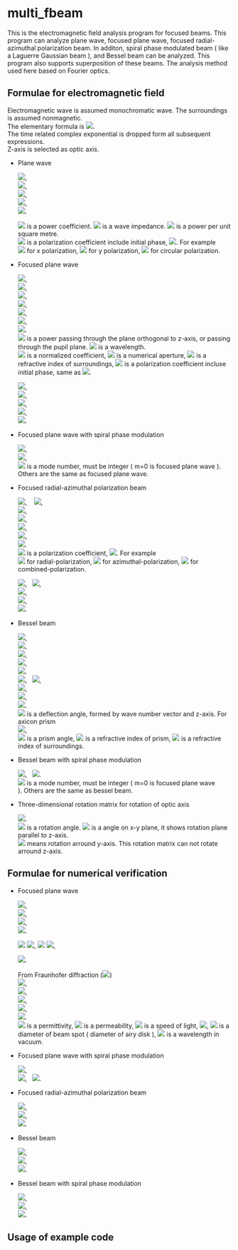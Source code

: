 # multi_fbeam
This is the electromagnetic field analysis program for focused beams.
This program can analyze plane wave, focused plane wave, focused radial-azimuthal polarization beam.
In additon, spiral phase modulated beam ( like a Laguerre Gaussian beam ), and Bessel beam can be analyzed. 
This program also supports superposition of these beams. The analysis method used here based on Fourier optics.

## Formulae for electromagnetic field
Electromagnetic wave is assumed monochromatic wave. 
The surroundings is assumed nonmagnetic.  
The elementary formula is <img src="https://latex.codecogs.com/gif.latex?u(\mathbf{r},t)=u(\mathbf{r})\exp(-i{\omega}t)">.    
The time related complex exponential is dropped form all subsequent expressions.  
Z-axis is selected as optic axis.

- Plane wave  

  <img src="https://latex.codecogs.com/gif.latex?\mathbf{E}(x,y,z)=E_0\mathbf{e}_0\exp(ik_zz)">,  
  <img src="https://latex.codecogs.com/gif.latex?\mathbf{H}(x,y,z)=H_0\mathbf{h}_0\exp(ik_zz)">,  
  <img src="https://latex.codecogs.com/gif.latex?E_0=\sqrt{2ZS}">,  
  <img src="https://latex.codecogs.com/gif.latex?H_0=\frac{E_0}{Z}">,  
  <img src="https://latex.codecogs.com/gif.latex?\mathbf{h}_0=\left(-e_{0y},e_{0x},0\right)">.
  
  <img src="https://latex.codecogs.com/gif.latex?E_0"> is a power coefficient.
  <img src="https://latex.codecogs.com/gif.latex?Z"> is a wave impedance.
  <img src="https://latex.codecogs.com/gif.latex?S"> is a power per unit square metre.  
  <img src="https://latex.codecogs.com/gif.latex?\mathbf{e}_0"> is a polarization coefficient include initial phase,
  <img src="https://latex.codecogs.com/gif.latex?|\mathbf{e}_0|=1">. For example   
  <img src="https://latex.codecogs.com/gif.latex?\mathbf{e}_0=(1,0,0)"> for x polarization,
  <img src="https://latex.codecogs.com/gif.latex?\mathbf{e}_0=(0,1,0)"> for y polarization,
  <img src="https://latex.codecogs.com/gif.latex?\mathbf{e}_0=\left(\frac{1}{\sqrt{2}},\pm\frac{i}{\sqrt{2}},0\right)"> for circular polarization.  


- Focused plane wave  

  <img src="https://latex.codecogs.com/gif.latex?\mathbf{E}(x,y,z)=E_0\int\!\!\!\int_{\Omega}\mathbf{e}(\theta,\phi)\exp\left(ik(x\sin\theta\cos\phi+y\sin\theta\sin\phi+z\cos\theta)\right)\sin\theta\,d(\sin\theta)d\phi">,  
  <img src="https://latex.codecogs.com/gif.latex?\Omega=\left\{(\sin\theta,\phi):0\le\sin\theta\le\frac{\mathrm{NA}}{n},-\pi<\phi\le\pi\right\}">,  
  <img src="https://latex.codecogs.com/gif.latex?e_{x}(\theta,\phi)=e_{px}(\sin^2\phi+\cos\theta\cos^2\phi)+e_{py}\sin\phi\cos\phi(\cos\theta-1)">,  
  <img src="https://latex.codecogs.com/gif.latex?e_{y}(\theta,\phi)=e_{px}(\sin\phi\cos\phi(\cos\theta-1)+e_{py}(\cos\theta\sin^2\phi+\cos^2\phi)">,  
  <img src="https://latex.codecogs.com/gif.latex?e_{z}(\theta,\phi)=-e_{px}\sin\theta\cos\phi-e_{py}\sin\theta\sin\phi">,  
  <img src="https://latex.codecogs.com/gif.latex?E_0=\sqrt{2ZP}\frac{1}{\lambda}">,  
  <img src="https://latex.codecogs.com/gif.latex?\mathbf{e}_p=\sqrt{\frac{1}{\pi}}\frac{n}{\mathrm{NA}}\mathbf{p}_f">.  
  <img src="https://latex.codecogs.com/gif.latex?P"> is a power passing through the plane orthogonal to z-axis, or passing through the pupil plane.
  <img src="https://latex.codecogs.com/gif.latex?\lambda"> is a wavelength.  
  <img src="https://latex.codecogs.com/gif.latex?\mathbf{e}_p"> is a normalized coefficient,
  <img src="https://latex.codecogs.com/gif.latex?\mathrm{NA}"> is a numerical aperture, 
  <img src="https://latex.codecogs.com/gif.latex?n"> is a refractive index of surroundings, 
  <img src="https://latex.codecogs.com/gif.latex?\mathbf{p}_f"> is a polarization coefficient incluse initial phase, same as
  <img src="https://latex.codecogs.com/gif.latex?\mathbf{e}_0">.  
  
  <img src="https://latex.codecogs.com/gif.latex?\mathbf{H}(x,y,z)=H_0\int\!\!\!\int_{\Omega}\mathbf{h}(\theta,\phi)\exp\left(ik(x\sin\theta\cos\phi+y\sin\theta\sin\phi+z\cos\theta)\right)\sin\theta\,d(\sin\theta)d\phi">,  
  <img src="https://latex.codecogs.com/gif.latex?h_x(\theta,\phi)=e_{px}\sin\phi\cos\phi(\cos\theta-1)-e_{py}(\sin^2\phi+\cos\theta\cos^2\phi)">,  
  <img src="https://latex.codecogs.com/gif.latex?h_y(\theta,\phi)=e_{px}(\cos\theta\sin^2\phi+\cos^2\phi)-e_{py}\sin\phi\cos\phi(\cos\theta-1)">,  
  <img src="https://latex.codecogs.com/gif.latex?h_z(\theta,\phi)=-e_{px}\sin\theta\sin\phi+e_{py}\sin\theta\cos\phi">,  
  <img src="https://latex.codecogs.com/gif.latex?H_0=\frac{E_0}{Z}">.  
  
- Focused plane wave with spiral phase modulation

  <img src="https://latex.codecogs.com/gif.latex?\mathbf{E}(x,y,z)=E_0\int\!\!\!\int_{\Omega}\mathbf{e}(\theta,\phi)\exp\left(ik(x\sin\theta\cos\phi+y\sin\theta\sin\phi+z\cos\theta)+im\phi\right)\sin\theta\,d(\sin\theta)d\phi">,  
  <img src="https://latex.codecogs.com/gif.latex?\mathbf{H}(x,y,z)=H_0\int\!\!\!\int_{\Omega}\mathbf{h}(\theta,\phi)\exp\left(ik(x\sin\theta\cos\phi+y\sin\theta\sin\phi+z\cos\theta)+im\phi\right)\sin\theta\,d(\sin\theta)d\phi">,  
  <img src="https://latex.codecogs.com/gif.latex?m"> is a mode number, must be integer ( m=0 is focused plane wave ).  
  Others are the same as focused plane wave.

- Focused radial-azimuthal polarization beam  

  <img src="https://latex.codecogs.com/gif.latex?\mathbf{E}(x,y,z)=E_0\int\!\!\!\int_{\Omega}\mathbf{e}(\theta,\phi)\exp\left(ik(x\sin\theta\cos\phi+y\sin\theta\sin\phi+z\cos\theta)\right)\sin\theta\,d(\sin\theta)d\phi">,  
  <img src="https://latex.codecogs.com/gif.latex?\Omega=\left\{(\sin\theta,\phi):0\le\sin\theta\le\frac{\mathrm{NA}}{n},-\pi<\phi\le\pi\right\}">,  
  <img src="https://latex.codecogs.com/gif.latex?e_x(\theta,\phi)=e_{vr}\cos\theta\cos\phi-e_{va}\sin\phi">,  
  <img src="https://latex.codecogs.com/gif.latex?e_y(\theta,\phi)=e_{vr}\cos\theta\sin\phi+e_{va}\cos\phi">,  
  <img src="https://latex.codecogs.com/gif.latex?e_z(\theta,\phi)=-e_{vr}\sin\theta">,  
  <img src="https://latex.codecogs.com/gif.latex?E_0=\sqrt{2ZP}\frac{1}{\lambda}">,  
  <img src="https://latex.codecogs.com/gif.latex?\mathbf{e}_v=(e_{vr},e_{va})=\sqrt{\frac{1}{\pi}}\frac{n}{\mathrm{NA}}\mathbf{p}_v">.  
  <img src="https://latex.codecogs.com/gif.latex?\mathbf{p}_v"> is a polarization coefficient, 
  <img src="https://latex.codecogs.com/gif.latex?|\mathbf{p}_v|=1">. For example  
  <img src="https://latex.codecogs.com/gif.latex?\mathbf{p}_v=(1,0)"> for radial-polarization, 
  <img src="https://latex.codecogs.com/gif.latex?\mathbf{p}_v=(0,1)"> for azimuthal-polarization, 
  <img src="https://latex.codecogs.com/gif.latex?\mathbf{p}_v=\left(\frac{1}{\sqrt{2}},\frac{1}{\sqrt{2}}\right)"> for combined-polarization.  
  
  <img src="https://latex.codecogs.com/gif.latex?\mathbf{H}(x,y,z)=H_0\int\!\!\!\int_{\Omega}\mathbf{h}(\theta,\phi)\exp\left(ik(x\sin\theta\cos\phi+y\sin\theta\sin\phi+z\cos\theta)\right)\sin\theta\,d(\sin\theta)d\phi">,  
  <img src="https://latex.codecogs.com/gif.latex?h_x(\theta,\phi)=-e_{va}\cos\theta\cos\phi-e_{vr}\sin\phi">,   
  <img src="https://latex.codecogs.com/gif.latex?h_y(\theta,\phi)=-e_{va}\cos\theta\sin\phi+e_{vr}\cos\phi">,   
  <img src="https://latex.codecogs.com/gif.latex?h_z(\theta,\phi)=e_{va}\sin\theta">,  
  <img src="https://latex.codecogs.com/gif.latex?H_0=\frac{E_0}{Z}">.  

- Bessel beam  

  <img src="https://latex.codecogs.com/gif.latex?\mathbf{E}(x,y,z)=E_0\int_0^{2\pi}\mathbf{e}(\theta_d,\phi)\exp\left(ik(x\sin\theta_d\cos\phi+y\sin\theta_d\sin\phi+z\cos\theta_d)\right)\sin\theta_d\,d\phi">,  
  <img src="https://latex.codecogs.com/gif.latex?e_x(\theta_d,\phi)=p_{fx}(\sin^2\phi+\cos\theta_d\cos^2\phi)+p_{fy}\sin\phi\cos\phi(\cos\theta_d-1)">,  
  <img src="https://latex.codecogs.com/gif.latex?e_y(\theta_d,\phi)=p_{fx}\sin\phi\cos\phi(\cos\theta_d-1)+p_{fy}(\cos\theta_d\sin^2\phi+\cos^2\phi)">,  
  <img src="https://latex.codecogs.com/gif.latex?e_z(\theta_d,\phi)=-p_{fx}\sin\theta_d\cos\phi-p_{fy}\sin\theta_d\sin\phi">,  
  <img src="https://latex.codecogs.com/gif.latex?E_0=\sqrt{2ZS}">.  
  <img src="https://latex.codecogs.com/gif.latex?\mathbf{H}(x,y,z)=H_0\int_0^{2\pi}\mathbf{h}(\theta_d,\phi)\exp\left(ik(x\sin\theta_d\cos\phi+y\sin\theta_d\sin\phi+z\cos\theta_d)\right)\sin\theta_d\,d\phi">,  
  <img src="https://latex.codecogs.com/gif.latex?h_x(\theta_d,\phi)=-p_{fy}(\sin^2\phi+\cos\theta_d\cos^2\phi)-p_{fx}\sin\phi\cos\phi(\cos\theta_d-1)">,  
  <img src="https://latex.codecogs.com/gif.latex?h_y(\theta_d,\phi)=-p_{fy}\sin\phi\cos\phi(\cos\theta_d-1)+p_{fx}(\cos\theta_d\sin^2\phi+\cos^2\phi)">,  
  <img src="https://latex.codecogs.com/gif.latex?h_z(\theta_d,\phi)=p_{fy}\sin\theta_d\cos\phi-p_{fx}\sin\theta_d\sin\phi">,  
  <img src="https://latex.codecogs.com/gif.latex?H_0=\frac{E_0}{Z}">.    
  <img src="https://latex.codecogs.com/gif.latex?\theta_d"> is a deflection angle, formed by wave number vector and z-axis. For axicon prism  
  <img src="https://latex.codecogs.com/gif.latex?\theta_d=\sin^{-1}\left(\frac{n_p}{n_s}\sin\theta_p\right)-\theta_p">,  
  <img src="https://latex.codecogs.com/gif.latex?\theta_p"> is a prism angle,
  <img src="https://latex.codecogs.com/gif.latex?n_p"> is a refractive index of prism,
  <img src="https://latex.codecogs.com/gif.latex?n_s"> is a refractive index of surroundings.
  
- Bessel beam with spiral phase modulation  

  <img src="https://latex.codecogs.com/gif.latex?\mathbf{E}(x,y,z)=E_0\int_0^{2\pi}\mathbf{e}(\theta_d,\phi)\exp\left(ik(x\sin\theta_d\cos\phi+y\sin\theta_d\sin\phi+z\cos\theta_d)+im\phi\right)\sin\theta_d\,d\phi">,  
  <img src="https://latex.codecogs.com/gif.latex?\mathbf{H}(x,y,z)=H_0\int_0^{2\pi}\mathbf{h}(\theta_d,\phi)\exp\left(ik(x\sin\theta_d\cos\phi+y\sin\theta_d\sin\phi+z\cos\theta_d)+im\phi\right)\sin\theta_d\,d\phi">.  
  <img src="https://latex.codecogs.com/gif.latex?m"> is a mode number, must be integer ( m=0 is focused plane wave ). Others are the same as bessel beam.


- Three-dimensional rotation matrix for rotation of optic axis

  <img src="https://latex.codecogs.com/gif.latex?R=\begin{bmatrix}\cos\theta\cos\phi^2+\sin^2\phi&\sin\phi\cos\phi(\cos\theta-1)&\sin\theta\cos\phi\\\sin\phi\cos\phi(\cos\theta-1)&\cos\theta\sin^2\phi+\cos^2\phi&\sin\theta\sin\phi\\-\sin\theta\cos\phi&-\sin\theta\sin\phi&\cos\theta\end{bmatrix}">.  
  <img src="https://latex.codecogs.com/gif.latex?\theta"> is a rotation angle. 
  <img src="https://latex.codecogs.com/gif.latex?\phi"> is a angle on x-y plane, it shows rotation plane parallel to z-axis.  
  <img src="https://latex.codecogs.com/gif.latex?\phi=0"> means rotation arround y-axis. This rotation matrix can not rotate arround z-axis.
  
  
## Formulae for numerical verification  

- Focused plane wave  

  <img src="https://latex.codecogs.com/gif.latex?E_x(0,0,0)=E_0e_{px}\frac{\pi}{6}\left(2\sin^2\theta_M\cos\theta_M+3\sin^2\theta_M-2\cos\theta_M+2\right)">,  
  <img src="https://latex.codecogs.com/gif.latex?E_y(0,0,0)=E_0e_{py}\frac{\pi}{6}\left(2\sin^2\theta_M\cos\theta_M+3\sin^2\theta_M-2\cos\theta_M+2\right)">,  
  <img src="https://latex.codecogs.com/gif.latex?E_z(0,0,0)=0">,  
  <img src="https://latex.codecogs.com/gif.latex?\sin\theta_M=\frac{\mathrm{NA}}{n}">.
  
  <img src="https://latex.codecogs.com/gif.latex?E_x(0,0,z)=E_0e_{px}\frac{\pi}{k^3z^3}\left[\exp(ikz\cos\theta_M)\left\{ik^2z^2\cos\theta_M(\cos\theta_M+1)-kz(2\cos\theta_M+1)-2i\right\}\right.">    
  <img src="https://latex.codecogs.com/gif.latex?\left.+\exp(ikz)(-2ik^2z^2+2kz+2i)\right]">,  
  <img src="https://latex.codecogs.com/gif.latex?E_y(0,0,z)=E_0e_{py}\frac{\pi}{k^3z^3}\left[\exp(ikz\cos\theta_M)\left\{ik^2z^2\cos\theta_M(\cos\theta_M+1)-kz(2\cos\theta_M+1)-2i\right\}\right.">    
  <img src="https://latex.codecogs.com/gif.latex?\left.+\exp(ikz)(-2ik^2z^2+2kz+2i)\right]">,  
  
  <img src="https://latex.codecogs.com/gif.latex?E_z(0,0,z)=0">.  
  
  From Fraunhofer diffraction 
  (<img src="https://latex.codecogs.com/gif.latex?\mathrm{NA}\simeq0">)  
  <img src="https://latex.codecogs.com/gif.latex?P_u=c\int\!\!\!\int_S\frac{1}{4}\left(\epsilon|\mathbf{E}(x,y,0)|^2+\mu|\mathbf{H}(x,y,0)|^2\right)\,dxdy">,  
  <img src="https://latex.codecogs.com/gif.latex?P_s=\int_S\frac{1}{2}\Re\left(\mathbf{E}(x,y,0)\times\mathbf{H}^*(x,y,0)\right)\cdot\mathbf{n}_s\,dxdy">,  
  <img src="https://latex.codecogs.com/gif.latex?S=\left\{(x,y):x^2+y^2\le\left(\frac{d}{2}\right)^2\right\}">,  
  <img src="https://latex.codecogs.com/gif.latex?d=1.220\frac{\lambda_0}{\mathrm{NA}}">,  
  <img src="https://latex.codecogs.com/gif.latex?\frac{P_u}{P}\simeq\frac{P_s}{P}\simeq0.8378">.  
  <img src="https://latex.codecogs.com/gif.latex?\epsilon"> is a permittivity,
  <img src="https://latex.codecogs.com/gif.latex?\mu"> is a permeability,
  <img src="https://latex.codecogs.com/gif.latex?c"> is a speed of light, 
  <img src="https://latex.codecogs.com/gif.latex?\mathbf{n}_s=(0,0,1)">, 
  <img src="https://latex.codecogs.com/gif.latex?d"> is a diameter of beam spot ( diameter of airy disk ), 
  <img src="https://latex.codecogs.com/gif.latex?\lambda_0"> is a wavelength in vacuum.  
  


- Focused plane wave with spiral phase modulation  

  <img src="https://latex.codecogs.com/gif.latex?E_x(0,0,0)=\begin{cases}E_0\left(2e_{px}+ime_{py}\right)\frac{\pi}{24}\left(2\sin^2\theta_M\cos\theta_M-3\sin^2\theta_M-2\cos\theta_M+2\right),&|m|=2\\0,&|m|\neq2,m\neq0\end{cases}">,  
  <img src="https://latex.codecogs.com/gif.latex?E_y(0,0,0)=\begin{cases}E_0\left(ime_{px}-2e_{py}\right)\frac{\pi}{24}\left(2\sin^2\theta_M\cos\theta_M-3\sin^2\theta_M-2\cos\theta_M+2\right),&|m|=2\\0,&|m|\neq2,m\neq0\end{cases}">,  
  <img src="https://latex.codecogs.com/gif.latex?E_z(0,0,0)=\begin{cases}-E_0(e_{px}+ime_{py})\frac{\pi}{3}\sin^3\theta_M,&|m|=1\\0,&|m|\neq1\end{cases}">.  
  
  
- Focused radial-azimuthal polarization beam  

  <img src="https://latex.codecogs.com/gif.latex?E_x(0,0,0)=0">,  
  <img src="https://latex.codecogs.com/gif.latex?E_y(0,0,0)=0">,  
  <img src="https://latex.codecogs.com/gif.latex?E_z(0,0,0)=-E_0e_{vr}\frac{2\pi}{3}\sin^3\theta_M">.  


- Bessel beam  

  <img src="https://latex.codecogs.com/gif.latex?E_x(0,0,z)=E_0p_{fx}\pi\sin\theta_d(\cos\theta_d+1)\exp(ikz\cos\theta_d)">,  
  <img src="https://latex.codecogs.com/gif.latex?E_y(0,0,z)=E_0p_{fy}\pi\sin\theta_d(\cos\theta_d+1)\exp(ikz\cos\theta_d)">,  
  <img src="https://latex.codecogs.com/gif.latex?E_z(0,0,z)=0">.  
  
  
- Bessel beam with spiral phase modulation   

  <img src="https://latex.codecogs.com/gif.latex?E_x(0,0,z)=\begin{cases}E_0(2p_{fx}+imp_{fy})\frac{\pi}{4}\sin\theta_d(\cos\theta_d-1)\exp(ikz\cos\theta_d),&|m|=2\\0,&|m|\neq2,m\neq0\end{cases}">,  
  <img src="https://latex.codecogs.com/gif.latex?E_y(0,0,z)=\begin{cases}E_0(imp_{fx}-2p_{fy})\frac{\pi}{4}\sin\theta_d(\cos\theta_d-1)\exp(ikz\cos\theta_d),&|m|=2\\0,&|m|\neq2,m\neq0\end{cases}">,  
  <img src="https://latex.codecogs.com/gif.latex?E_z(0,0,z)=\begin{cases}-E_0(p_{fx}+imp_{fy})\pi\sin^2\theta_d\exp(ikz\cos\theta_d),&|m|=1\\0,&|m|\neq1,m\neq0\end{cases}">.  
  
  
## Usage of example code  

  
